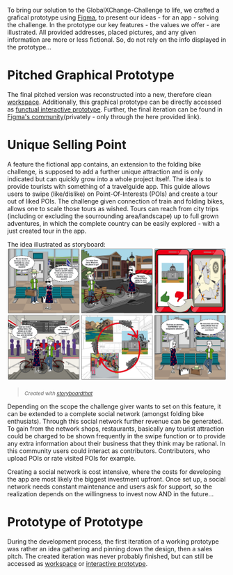 To bring our solution to the GlobalXChange-Challenge to life, we crafted a grafical prototype using [Figma](https://www.figma.com/), to present our ideas - for an app - solving the challenge. In the prototype our key features - the values we offer - are illustrated. All provided addresses, placed pictures, and any given information are more or less fictional. So, do not rely on the info displayed in the prototype...


# Pitched Graphical Prototype
The final pitched version was reconstructed into a new, therefore clean [workspace](https://www.figma.com/file/RwAh6luudybkP21LzhrzzH/Fold-a-Bike-by-Green-Mile-(Version-2)). Additionally, this graphical prototype can be directly accessed as [functual interactive prototype](https://www.figma.com/proto/RwAh6luudybkP21LzhrzzH/Fold-a-Bike-by-Green-Mile-Version-2?node-id=0%3A1). Further, the final iteration can be found in [Figma's community](https://www.figma.com/community/file/1047083912621635823)(privately - only through the here provided link).


# Unique Selling Point
A feature the fictional app contains, an extension to the folding bike challenge, is supposed to add a further unique attraction and is only indicated but can quickly grow into a whole project itself. The idea is to provide tourists with something of a travelguide app. This guide allows users to swipe (like/dislike) on Point-Of-Interests (POIs) and create a tour out of liked POIs. The challenge given connection of train and folding bikes, allows one to scale those tours as wished. Tours can reach from city trips (including or excluding the sourrounding area/landscape) up to full grown adventures, in which the complete country can be easily explored - with a just created tour in the app.  

The idea illustrated as storyboard: 
![Story of a tourist](https://raw.githubusercontent.com/gxc-challenge-winter21/the-green-mile/main/StoryBoard/Story_of_a_tourist.png?token=AO5K3FPDO3YHEBQLHPKRFWTBV533C)
><sub>_Created with [storyboardthat](https://www.storyboardthat.com/)_</sub>


Depending on the scope the challenge giver wants to set on this feature, it can be extended to a complete social network (amongst folding bike enthusiats). Through this social network further revenue can be generated.  To gain from the network shops, restaurants, basically any tourist attraction could be charged to be shown frequently in the swipe function or to provide any extra information about their business that they think may be rational. In this community users could interact as contributors. Contributors, who upload POIs or rate visited POIs for example.

Creating a social network is cost intensive, where the costs for developing the app are most likely the biggest investment upfront. Once set up, a social network needs constant maintenance and users ask for support, so the realization depends on the willingness to invest now AND in the future...  


# Prototype of Prototype
During the development process, the first iteration of a working prototype was rather an idea gathering and pinning down the design, then a sales pitch. The created iteration was never probably finished, but can still be accessed as [workspace](https://www.figma.com/file/u7GUiU8XNubRPAudbGdVub/Green-Mile?node-id=24%3A1357) or [interactive prototype](https://www.figma.com/proto/u7GUiU8XNubRPAudbGdVub/Green-Mile?node-id=3%3A24&scaling=contain&page-id=0%3A1&starting-point-node-id=3%3A24).
